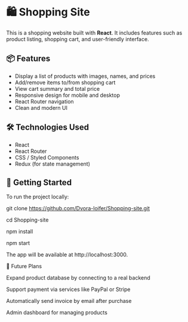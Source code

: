 # 🛍️ Shopping Site

This is a shopping website built with **React**. 
It includes features such as product listing, shopping cart, and user-friendly interface.

## 📦 Features

- Display a list of products with images, names, and prices
- Add/remove items to/from shopping cart
- View cart summary and total price
- Responsive design for mobile and desktop
- React Router navigation
- Clean and modern UI

## 🛠️ Technologies Used

- React
- React Router
- CSS / Styled Components 
- Redux (for state management)

## 🚀 Getting Started

To run the project locally:

git clone https://github.com/Dvora-loifer/Shopping-site.git

cd Shopping-site

npm install

npm start

The app will be available at http://localhost:3000.

🧩 Future Plans

Expand product database by connecting to a real backend

Support payment via services like PayPal or Stripe

Automatically send invoice by email after purchase

Admin dashboard for managing products
